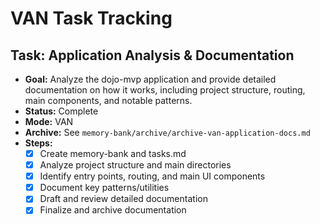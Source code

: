 # VAN Task Tracking

## Task: Application Analysis & Documentation

- **Goal:** Analyze the dojo-mvp application and provide detailed documentation on how it works, including project structure, routing, main components, and notable patterns.
- **Status:** Complete
- **Mode:** VAN
- **Archive:** See `memory-bank/archive/archive-van-application-docs.md`
- **Steps:**
  - [x] Create memory-bank and tasks.md
  - [x] Analyze project structure and main directories
  - [x] Identify entry points, routing, and main UI components
  - [x] Document key patterns/utilities
  - [x] Draft and review detailed documentation
  - [x] Finalize and archive documentation
